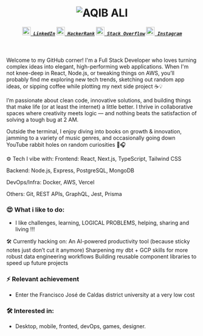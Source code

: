 

<h1 align="center">
  <img src="https://raw.githubusercontent.com/AQIB ALI/AQIB ALI/master/name.svg" alt="AQIB ALI" />
</h1>

<h5 align="center">
  <code><a href="https://www.linkedin.com/in/osmandurdag/" title="LinkedIn Profile"><img width="22" src="images/linkedin.svg"> LinkedIn</a></code>
  <code><a href="https://www.hackerrank.com/zumrudu_anka" title="HackerRank Profile"><img width="22" src="images/hackerrank.png"> HackerRank</a></code>
  <code><a href="https://stackoverflow.com/users/12578260/osman-durdag" title="Stack Overflow Profile"><img width="22" src="images/stackoverflow.svg"> Stack Overflow</a></code>
  <code><a href="https://www.instagram.com/osman__durdag/" title="Instagram Profile"><img width="22" src="images/instagram.svg"> Instagram</a></code>
</h5>
<br>
<p align="center">

Welcome to my GitHub corner! I'm a Full Stack Developer who loves turning complex ideas into elegant, high-performing web applications. When I'm not knee-deep in React, Node.js, or tweaking things on AWS, you’ll probably find me exploring new tech trends, sketching out random app ideas, or sipping coffee while plotting my next side project ☕💡

I’m passionate about clean code, innovative solutions, and building things that make life (or at least the internet) a little better. I thrive in collaborative spaces where creativity meets logic — and nothing beats the satisfaction of solving a tough bug at 2 AM.

Outside the terminal, I enjoy diving into books on growth & innovation, jamming to a variety of music genres, and occasionally going down YouTube rabbit holes on random curiosities 🧠🎧

⚙️ Tech I vibe with:
Frontend: React, Next.js, TypeScript, Tailwind CSS

Backend: Node.js, Express, PostgreSQL, MongoDB

DevOps/Infra: Docker, AWS, Vercel

Others: Git, REST APIs, GraphQL, Jest, Prisma



### 😍 What i like to do:
- I like challenges, learning, LOGICAL PROBLEMS, helping, sharing and living !!!

🛠 Currently hacking on:
An AI-powered productivity tool (because sticky notes just don’t cut it anymore)
Sharpening my dbt + GCP skills for more robust data engineering workflows
Building reusable component libraries to speed up future projects



### ⚡ Relevant achievement
- Enter the Francisco José de Caldas district university at a very low cost

### 🛠 Interested in:
- Desktop, mobile, fronted, devOps, games, designer.
